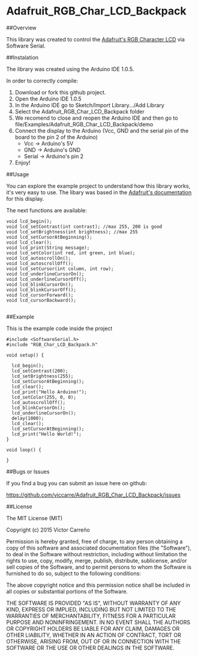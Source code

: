 # Adafruit_RGB_Char_LCD_Backpack

##Overview

This library was created to control the [Adafruit's RGB Character LCD](https://www.adafruit.com/product/784) via Software Serial. 

##Instalation

The library was created using the Arduino IDE 1.0.5.

In order to correctly compile:

1. Download or fork this github project.
2. Open the Arduino IDE 1.0.5
3. In the Arduino IDE go to Sketch/Import Library.../Add Library 
4. Select the Adafruit_RGB_Char_LCD_Backpack folder 
5. We recomend to close and reopen the Arduino IDE and then go to file/Examples/Adafruit_RGB_Char_LCD_Backpack/demo
6. Connect the display to the Arduino (Vcc, GND and the serial pin of the board to the pin 2 of the Arduino)
	* Vcc -> Arduino's 5V
	* GND -> Arduino's GND
	* Serial -> Arduino's pin 2
7. Enjoy!

##Usage

You can explore the example project to understand how this library works, it's very easy to use. The libary was based in the [Adafruit's documentation](https://learn.adafruit.com/usb-plus-serial-backpack/command-reference) for this display. 

The next functions are available:

```
void lcd_begin();
void lcd_setContrast(int contrast); //max 255, 200 is good 
void lcd_setBrightness(int brightness); //max 255
void lcd_setCursorAtBeginning();
void lcd_clear();
void lcd_print(String message);
void lcd_setColor(int red, int green, int blue);
void lcd_autoscrollOn();
void lcd_autoscrollOff();
void lcd_setCursor(int column, int row);
void lcd_underlineCursorOn();
void lcd_underlineCursorOff();
void lcd_blinkCursorOn();
void lcd_blinkCursorOff();
void lcd_cursorForward();
void lcd_cursorBackward();


```

##Example

This is the example code inside the project

```
#include <SoftwareSerial.h>
#include "RGB_Char_LCD_Backpack.h"

void setup() {
  
  lcd_begin();
  lcd_setContrast(200);
  lcd_setBrightness(255);
  lcd_setCursorAtBeginning();
  lcd_clear();
  lcd_print("Hello Arduino!");
  lcd_setColor(255, 0, 0);
  lcd_autoscrollOff();
  lcd_blinkCursorOn();
  lcd_underlineCursorOn();
  delay(1000);
  lcd_clear();
  lcd_setCursorAtBeginning();
  lcd_print("Hello World!");
}

void loop() {
  	
}

```

##Bugs or Issues

If you find a bug you can submit an issue here on github:

https://github.com/viccarre/Adafruit_RGB_Char_LCD_Backpack/issues

##License

The MIT License (MIT)

Copyright (c) 2015 Victor Carreño

Permission is hereby granted, free of charge, to any person obtaining a copy of this software and associated documentation files (the "Software"), to deal in the Software without restriction, including without limitation the rights to use, copy, modify, merge, publish, distribute, sublicense, and/or sell copies of the Software, and to permit persons to whom the Software is furnished to do so, subject to the following conditions:

The above copyright notice and this permission notice shall be included in all copies or substantial portions of the Software.

THE SOFTWARE IS PROVIDED "AS IS", WITHOUT WARRANTY OF ANY KIND, EXPRESS OR IMPLIED, INCLUDING BUT NOT LIMITED TO THE WARRANTIES OF MERCHANTABILITY, FITNESS FOR A PARTICULAR PURPOSE AND NONINFRINGEMENT. IN NO EVENT SHALL THE AUTHORS OR COPYRIGHT HOLDERS BE LIABLE FOR ANY CLAIM, DAMAGES OR OTHER LIABILITY, WHETHER IN AN ACTION OF CONTRACT, TORT OR OTHERWISE, ARISING FROM, OUT OF OR IN CONNECTION WITH THE SOFTWARE OR THE USE OR OTHER DEALINGS IN THE SOFTWARE.